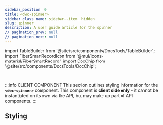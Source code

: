 ```yaml
---
sidebar_position: 0
title: <dwc-spinner>
sidebar_class_name: sidebar--item__hidden
slug: spinner
description: A user guide article for the spinner
// pagination_prev: null
// pagination_next: null
---
```


import TableBuilder from '@site/src/components/DocsTools/TableBuilder';
import FiberSmartRecordIcon from '@mui/icons-material/FiberSmartRecord';
import DocChip from '@site/src/components/DocsTools/DocChip';

<DocChip chip='shadow' />

<br />

:::info CLIENT COMPONENT
This section outlines styling information for the **`<dwc-spinner>`** component. This component is **client side only** - it cannot be instantiated on its own via the API, but may make up part of API components.
:::

## Styling

<TableBuilder name="dwc-spinner" noFilter />

